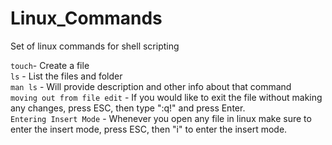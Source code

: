 # Linux_Commands
Set of linux commands for shell scripting

`` touch ``- Create a file <br>
`` ls `` - List the files and folder <br>
`` man ls `` - Will provide description and other info about that command <br>
`` moving out from file edit `` - If you would like to exit the file without making any changes, press ESC, then type ":q!" and press Enter. <br>
`` Entering Insert Mode `` - Whenever you open any file in linux make sure to enter the insert mode, press ESC, then "i" to enter the insert mode. <br>
